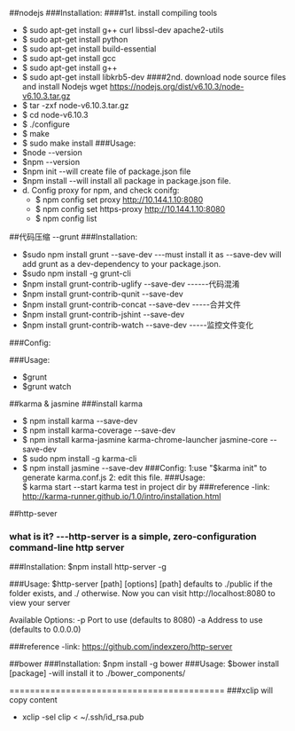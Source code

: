 ##nodejs
###Installation:
####1st. install compiling tools
- $ sudo apt-get install g++ curl libssl-dev apache2-utils
- $ sudo apt-get install python
- $ sudo apt-get install build-essential
- $ sudo apt-get install gcc
- $ sudo apt-get install g++
- $ sudo apt-get install libkrb5-dev
####2nd. download node source files and install Nodejs
wget https://nodejs.org/dist/v6.10.3/node-v6.10.3.tar.gz
- $ tar -zxf node-v6.10.3.tar.gz
- $ cd node-v6.10.3
- $ ./configure
- $ make
- $ sudo make install
###Usage:
- $node --version
- $npm --version
- $npm init		--will create file of package.json file
- $npm install	--will install all package in package.json file.
- d. Config proxy for npm, and check conifg:
    - $ npm config set proxy http://10.144.1.10:8080
    - $ npm config set https-proxy http://10.144.1.10:8080
    - $ npm config list
	
##代码压缩 --grunt
###Installation:
- $sudo npm install grunt --save-dev	---must install it as --save-dev will add grunt as a dev-dependency to your package.json.
- $sudo npm install -g grunt-cli
- $npm install grunt-contrib-uglify --save-dev  ------代码混淆
- $npm install grunt-contrib-qunit --save-dev
- $npm install grunt-contrib-concat --save-dev  -----合并文件
- $npm install grunt-contrib-jshint --save-dev
- $npm install grunt-contrib-watch --save-dev   -----监控文件变化

###Config:

###Usage:
- $grunt
- $grunt watch
	
		

##karma & jasmine
###install karma
- $ npm install karma --save-dev
- $ npm install karma-coverage --save-dev
- $ npm install karma-jasmine karma-chrome-launcher jasmine-core --save-dev
- $ sudo npm install -g karma-cli
- $ npm install jasmine --save-dev
###Config:
1:use "$karma init" to generate karma.conf.js
2: edit this file.
###Usage:	
$ karma start		--start karma test in project dir by
###reference
-link: http://karma-runner.github.io/1.0/intro/installation.html

##http-sever
### what is it? ---http-server is a simple, zero-configuration command-line http server
###Installation:
$npm install http-server -g

###Usage:
$http-server [path] [options]
[path] defaults to ./public if the folder exists, and ./ otherwise.
Now you can visit http://localhost:8080 to view your server

Available Options:
-p Port to use (defaults to 8080)
-a Address to use (defaults to 0.0.0.0)

###reference
-link: https://github.com/indexzero/http-server


##bower
###Installation:
$npm install -g bower
###Usage:
$bower install [package]
-will install it to ./bower_components/    

==========================================
###xclip will copy content
- xclip -sel clip < ~/.ssh/id_rsa.pub
